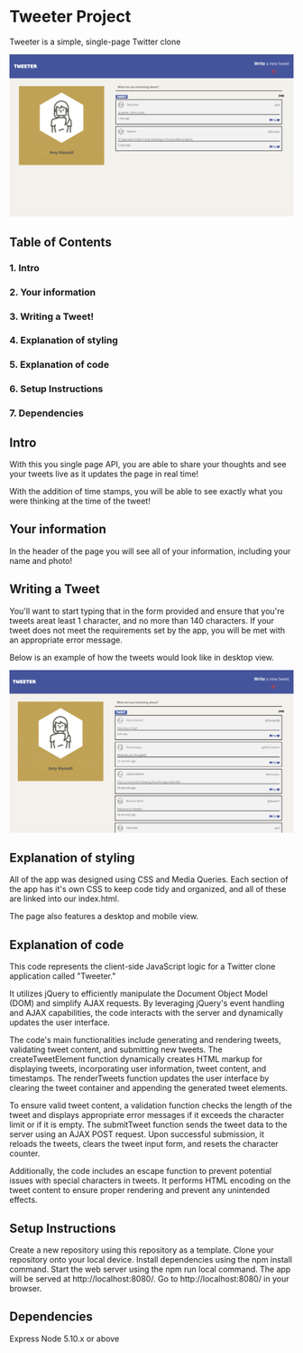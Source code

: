 # Tweeter Project

Tweeter is a simple, single-page Twitter clone


![image](https://github.com/syabdulr/tweeter/blob/master/public/images/example2.png?raw=true)



## Table of Contents
### 1. Intro
### 2. Your information
### 3. Writing a Tweet!
### 4. Explanation of styling
### 5. Explanation of code
### 6. Setup Instructions
### 7. Dependencies


## Intro

With this you single page API, you are able to share your thoughts and see your tweets live as it updates the page in real time!

With the addition of time stamps, you will be able to see exactly what you were thinking at the time of the tweet!

## Your information

In the header of the page you will see all of your information, including your name and photo!

## Writing a Tweet

You'll want to start typing that in the form provided and ensure that you're tweets areat least 1 character, and no more than 140 characters. If your tweet does not meet the requirements set by the app, you will be met with an appropriate error message.

Below is an example of how the tweets would look like in desktop view.

![image](https://github.com/syabdulr/tweeter/blob/master/public/images/example.png?raw=true)


## Explanation of styling

All of the app was designed using CSS and Media Queries. Each section of the app has it's own CSS to keep code tidy and organized, and all of these are linked into our index.html. 

The page also features a desktop and mobile view.

## Explanation of code


This code represents the client-side JavaScript logic for a Twitter clone application called "Tweeter."

It utilizes jQuery to efficiently manipulate the Document Object Model (DOM) and simplify AJAX requests. By leveraging jQuery's event handling and AJAX capabilities, the code interacts with the server and dynamically updates the user interface.

The code's main functionalities include generating and rendering tweets, validating tweet content, and submitting new tweets. The createTweetElement function dynamically creates HTML markup for displaying tweets, incorporating user information, tweet content, and timestamps. The renderTweets function updates the user interface by clearing the tweet container and appending the generated tweet elements.

To ensure valid tweet content, a validation function checks the length of the tweet and displays appropriate error messages if it exceeds the character limit or if it is empty. The submitTweet function sends the tweet data to the server using an AJAX POST request. Upon successful submission, it reloads the tweets, clears the tweet input form, and resets the character counter.

Additionally, the code includes an escape function to prevent potential issues with special characters in tweets. It performs HTML encoding on the tweet content to ensure proper rendering and prevent any unintended effects.

## Setup Instructions

Create a new repository using this repository as a template.
Clone your repository onto your local device.
Install dependencies using the npm install command.
Start the web server using the npm run local command. The app will be served at http://localhost:8080/.
Go to http://localhost:8080/ in your browser.

## Dependencies
Express
Node 5.10.x or above
